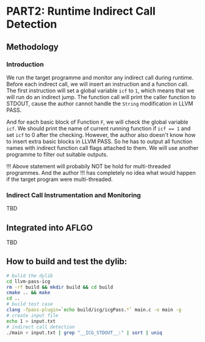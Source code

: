 # PART2: Runtime Indirect Call Detection

## Methodology
### Introduction
We run the target programme and monitor any indirect call during runtime. Before each 
indirect call, we will insert an instruction and a function call. The first instruction 
will set a global variable `icf` to `1`, which means that we will run do an indirect 
jump. The function call will print the caller function to STDOUT, cause the author cannot
handle the `String` modification in LLVM PASS.

And for each basic block of Function `F`, we will check the global variable `icf`. We should
print the name of current running function if `icf == 1` and set `icf` to 0 after the checking. 
However, the author also doesn't know how to insert extra basic blocks in LLVM PASS. So he 
has to output all function names with indirect function call flags attached to them. We will 
use another programme to filter out suitable outputs.

!!! Above statement will probabily NOT be hold for multi-threaded programmes. And the author 
!!! has completely no idea what would happen if the target program were multi-threaded.

### Indirect Call Instrumentation and Monitoring

TBD



## Integrated into AFLGO

TBD

## How to build and test the dylib:

```bash
# bulid the dylib
cd llvm-pass-icg
rm -rf build && mkdir build && cd build
cmake .. && make
cd ..
# build test case
clang -fpass-plugin=`echo build/icg/icgPass.*` main.c -o main -g
# create input file
echo 1 > input.txt
# indirect call detection
./main < input.txt | grep "__ICG_STDOUT__:" | sort | uniq
```

